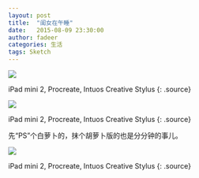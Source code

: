 ```yaml
---
layout: post
title:  "闺女在午睡"
date:   2015-08-09 23:30:00
author: fadeer
categories: 生活
tags: Sketch
---
```


![](http://7xkxri.com1.z0.glb.clouddn.com/2015-08-09%20212422.jpg)

iPad mini 2, Procreate, Intuos Creative Stylus
{: .source}

![](http://7xkxri.com1.z0.glb.clouddn.com/2015-08-09%20212522.jpg)

iPad mini 2, Procreate, Intuos Creative Stylus
{: .source}

先“PS”个白萝卜的，抹个胡萝卜版的也是分分钟的事儿。

![](http://7xkxri.com1.z0.glb.clouddn.com/2015-08-09%20212408.jpg)

iPad mini 2, Procreate, Intuos Creative Stylus
{: .source}
